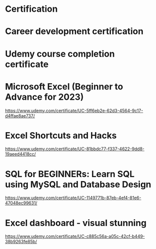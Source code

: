 # Certification
# Career development certification
# Udemy course completion certificate

# Microsoft Excel (Beginner to Advance for 2023) 
https://www.udemy.com/certificate/UC-5ff6eb2e-62d3-4564-9c17-d4ffae8ae737/

# Excel Shortcuts and Hacks
https://www.udemy.com/certificate/UC-81bbdc77-f337-4622-9dd8-19aeed4418cc/

# SQL for BEGINNERs: Learn SQL using MySQL and Database Design
https://www.udemy.com/certificate/UC-1149771b-87eb-4ef4-81e6-47048ec99631/

# Excel dashboard - visual stunning
https://www.udemy.com/certificate/UC-c885c56a-a05c-42cf-b449-38b9263fe85b/


